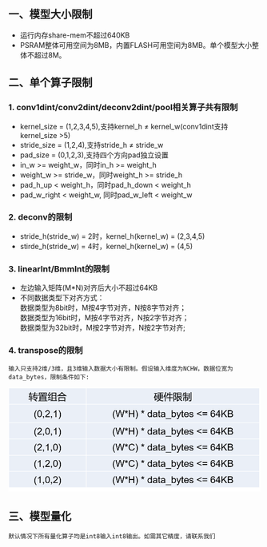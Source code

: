 ## 一、模型大小限制  
- 运行内存share-mem不超过640KB  
- PSRAM整体可用空间为8MB，内置FLASH可用空间为8MB。单个模型大小整体不超过8M。  
## 二、单个算子限制  
### 1. conv1dint/conv2dint/deconv2dint/pool相关算子共有限制  
  - kernel_size = (1,2,3,4,5),支持kernel_h ≠ kernel_w(conv1dint支持kernel_size >5)
  - stride_size = (1,2,4),支持stride_h ≠ stride_w
  - pad_size = (0,1,2,3),支持四个方向pad独立设置
  - in_w >= weight_w，同时in_h >= weight_h
  - weight_w >= stride_w，同时weight_h >= stride_h
  - pad_h_up < weight_h，同时pad_h_down < weight_h
  - pad_w_right < weight_w, 同时pad_w_left < weight_w
### 2. deconv的限制  
  * stride_h(stride_w) = 2时，kernel_h(kernel_w) = (2,3,4,5)
  * stirde_h(stride_w) = 4时，kernel_h(kernel_w) = (4,5)  
### 3. linearInt/BmmInt的限制  
  * 左边输入矩阵(M*N)对齐后大小不超过64KB  
  * 不同数据类型下对齐方式：  
	数据类型为8bit时，M按4字节对齐，N按8字节对齐；  
	数据类型为16bit时，M按4字节对齐，N按2字节对齐；  
	数据类型为32bit时，M按2字节对齐，N按2字节对齐;
### 4. transpose的限制  
	输入只支持2维/3维，且3维输入数据大小有限制。假设输入维度为NCHW，数据位宽为data_bytes，限制条件如下:
  ![constrainoftranspose](../images/constrain_of_transpose3d.png)
## 三、模型量化
    默认情况下所有量化算子均是int8输入int8输出。如需其它精度，请联系我们
